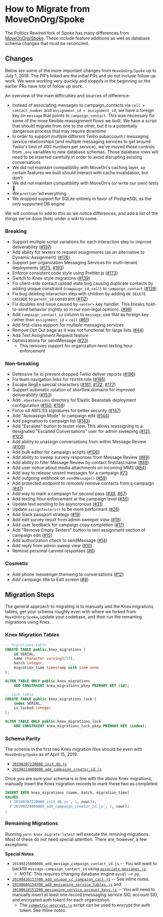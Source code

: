 # How to Migrate from MoveOnOrg/Spoke

The Politics Rewired fork of Spoke has many differences from [MoveOnOrg/Spoke](https://www.github.com/MoveOnOrg/Spoke). These include feature additions as well as database schema changes that must be reconciled.

## Changes

Below are some of the more important changes from `MoveOnOrg/Spoke` up to July 1, 2019. The PR's linked are the initial PRs and do not include follow up work. We were working very quickly and sloppily in the beginning so the earlier PRs have lots of follow up work.

An overview of the main difficulties and sources of difference:

- Instead of associating messages to campaign_contacts via `cell = contact_number` and `assignment_id = assignment_id`, we have a foreign
  key on `message` that points to `campaign_contact`. This was necessary for some of the more flexible reassignment flows we built. We have
  a script that should migrate from one to the other, but it is a potentially dangerous process that may require downtime
- In order to support multiple different Twilio subaccount / messaging service relationships (and multiple messaging services to get
  around Twilio's limit of 400 numbers per service), we've moved those controls from `.env` variables to new database schemas. Those
  database rows will need to be inserted carefully in order to avoid disrupting existing conversations
- We did not maintain compatibility with MoveOn's caching layer, so certain features we built should interact with cache invalidation, but
  don't
- We did not maintain compatibility with MoveOn's (or write our own) tests 😬
- We `prettier`'ed everything
- We dropped support for SQLite entirely in favor of PostgreSQL as the only supported DB engine

We will continue to add to this as we notice differences, and add a list of the things we've done likely under a wiki to come.

### Breaking

- Support multiple script variations for each interaction step to improve deliverability ([#197](https://github.com/politics-rewired/Spoke/pull/197))
- Add ability for texters to request assignments (as an alternative to Dynamic Assignment) ([#176](https://github.com/politics-rewired/Spoke/pull/176))
- Support per-organization Messaging Services for multi-tenant deployments ([#175](https://github.com/politics-rewired/Spoke/pull/175), [#193](https://github.com/politics-rewired/Spoke/pull/193))
- Enforce consistent code style using Prettier.js ([#173](https://github.com/politics-rewired/Spoke/pull/173))
- Switch to Knex-style migrations ([#139](https://github.com/politics-rewired/Spoke/pull/139))
- Fix client-side contact upload state bug causing duplicate contacts by adding unique constraint (`campaign_id`, `cell`) to `campaign_contact` ([#138](https://github.com/politics-rewired/Spoke/pull/138))
- Fix bug deleting interaction step with children by adding `ON DELETE CASCADE` to `parent_id` constraint ([#112](https://github.com/politics-rewired/Spoke/pull/112))
- Fix doubles end issue caused by `<enter>` key handler. This breaks hold-to-send behavior (rightly so in our non-legal opinion). ([#98](https://github.com/politics-rewired/Spoke/pull/98))
- Add `campaign_contact_id` column to `message`; use that as foreign key rather than `assignment_id` + `cell` ([#61](https://github.com/politics-rewired/Spoke/pull/61))
- Add first-class support for multiple messaging services
- Remove Opt Out page as it was not functional for large lists ([#44](https://github.com/politics-rewired/Spoke/pull/44))
- Add Text Assignment Request feature
- Optimizations for sendMessage ([#23](https://github.com/politics-rewired/Spoke/pull/23))
  - This removes support for organization-level texting hour enforcement

### Non-breaking

- Defensive fix to prevent dropped Twilio deliver reports ([#196](https://github.com/politics-rewired/Spoke/pull/196))
- Fix team navigation links for `TEXTER` role ([#186](https://github.com/politics-rewired/Spoke/pull/186))
- Escape RegEx special characters ([#161](https://github.com/politics-rewired/Spoke/pull/161), [#172](https://github.com/politics-rewired/Spoke/pull/172), [#177](https://github.com/politics-rewired/Spoke/pull/177))
- Support automatic rotation of shortlink domains for improved deliverability ([#153](https://github.com/politics-rewired/Spoke/pull/153))
- Add `.ebextensions` directory for Elastic Beanstalk deployment configuration ([#150](https://github.com/politics-rewired/Spoke/pull/150), [#158](https://github.com/politics-rewired/Spoke/pull/158))
- Force v4 AWS S3 signatures for better security ([#147](https://github.com/politics-rewired/Spoke/pull/147))
- Add "Autoassign Mode" to campaign edit ([#144](https://github.com/politics-rewired/Spoke/pull/144))
- Add pagination to campaign list ([#143](https://github.com/politics-rewired/Spoke/pull/143))
- Add "Escalate" button to texter view. This allows reassigning to a designated "Escalted Conversations" user for admin sweeping ([#121](https://github.com/politics-rewired/Spoke/pull/121), [#122](https://github.com/politics-rewired/Spoke/pull/122))
- Add ability to unassign conversations from within Message Review ([#109](https://github.com/politics-rewired/Spoke/pull/109))
- Add bulk editor for campaign scripts ([#106](https://github.com/politics-rewired/Spoke/pull/106))
- Add ability to sweep survery responses from Message Review ([#89](https://github.com/politics-rewired/Spoke/pull/89))
- Add ability to filter Message Review by contact first/last name ([#88](https://github.com/politics-rewired/Spoke/pull/88))
- Add user notice about media attachments on incoming MMS ([#84](https://github.com/politics-rewired/Spoke/pull/84))
- Add way to release unsent messages for a campaign [#73](https://github.com/politics-rewired/Spoke/pull/73)
- Add outgoing webhook on `sendMessage()` ([#59](https://github.com/politics-rewired/Spoke/pull/59))
- Add protected endpoint to remotely remove contacts from a campaign ([#47](https://github.com/politics-rewired/Spoke/pull/47))
- Add way to mark a campaign for second pass ([#39](https://github.com/politics-rewired/Spoke/pull/39), [#67](https://github.com/politics-rewired/Spoke/pull/67))
- Add texting hour enforcement at the campaign level ([#36](https://github.com/politics-rewired/Spoke/pull/36))
- Update text sending to be asyncronous ([#31](https://github.com/politics-rewired/Spoke/pull/31))
- Update `assignTexters()` to be more performant ([#26](https://github.com/politics-rewired/Spoke/pull/26))
- Add Slack passport strategy ([#19](https://github.com/politics-rewired/Spoke/pull/19))
- Add edit survey result from admin sweeper view ([#18](https://github.com/politics-rewired/Spoke/pull/18))
- Add user feedback for campaign copy completion ([#17](https://github.com/politics-rewired/Spoke/pull/17))
- Add "Remove Empty Texters" button to text assignment section of campaign edit ([#15](https://github.com/politics-rewired/Spoke/pull/15))
- Add authorization check to sendMessage ([#14](https://github.com/politics-rewired/Spoke/pull/14))
- Add reply from admin sweep view ([#10](https://github.com/politics-rewired/Spoke/pull/10))
- Remove personal canned responses ([#6](https://github.com/politics-rewired/Spoke/pull/6))

### Cosmetic

- Add phone messenger themeing to conversations ([#12](https://github.com/politics-rewired/Spoke/pull/12))
- Add campaign title to Edit screen ([#8](https://github.com/politics-rewired/Spoke/pull/8))

## Migration Steps

The general approach to migrating is to manually add the Knex migrations tables, get your schema roughly even with where we forked from `MoveOnOrg/Spoke`, update your codebase, and then run the remaining migrations using Knex.

### Knex Migration Tables

```sql
-- Migrations table
CREATE TABLE public.knex_migrations (
    id SERIAL,
    name character varying(255),
    batch integer,
    migration_time timestamp with time zone
);

ALTER TABLE ONLY public.knex_migrations
    ADD CONSTRAINT knex_migrations_pkey PRIMARY KEY (id);

-- Lock table
CREATE TABLE public.knex_migrations_lock (
    index SERIAL,
    is_locked integer
);

ALTER TABLE ONLY public.knex_migrations_lock
    ADD CONSTRAINT knex_migrations_lock_pkey PRIMARY KEY (index);
```

### Schema Parity

The schema in the first two Knex migration files should be even with `MoveOnOrg/Spoke` as of April 15, 2019.

- [`20190207220000_init_db.js`](../migrations/20190207220000_init_db.js)
- [`20190224000000_add_campaign_creator_id.js`](../migrations/20190224000000_add_campaign_creator_id.js)

Once you are sure your schema is in line with the above Knex migrations, manually insert the Knex migration records to mark these two as completed:

```sql
INSERT INTO knex_migrations (name, batch, migration_time)
VALUES
  ('20190207220000_init_db.js', 1, now()),
  ('20190224000000_add_campaign_creator_id.js', 1, now())
;
```

### Remaining Migrations

Running `yarn knex migrate:latest` will execute the remining migrations. Most of these do not need special attention. There are, however, a few exceptions:

**Special Notes**

- `20190225000000_add_message_campaign_contact_id.js` -- You will want to backfill `message.campaign_contact_id` using [`associate-messages.js`](../dev-tools/associate-messages.js).
  - _NOTE:_ This requires changing database engine `mysql` --> `pg`.
- [`20190426113700_add_unique_cc_campaign_call.js`](../migrations/20190426113700_add_unique_cc_campaign_call.js) -- See inline notes.
- [`20190604154700_add_messaging_service_tables.js`](../migrations/20190604154700_add_messaging_service_tables.js) and [`20190618151200_messaging_service_account_keys.js`](../migrations/20190618151200_messaging_service_account_keys.js) -- You will need to manually insert at least one record (messaging service SID, account SID, and encrypted auth token) for each organization.
  - The [`symmetric-encrypt.js`](../dev-tools/symmetric-encrypt.js) script can be used to encrypt the auth token. See inline notes.
